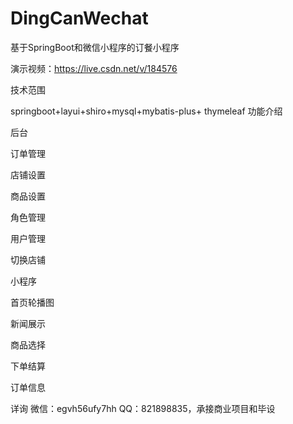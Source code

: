 # DingCanWechat
基于SpringBoot和微信小程序的订餐小程序

演示视频：https://live.csdn.net/v/184576

技术范围

springboot+layui+shiro+mysql+mybatis-plus+ thymeleaf
功能介绍

后台

订单管理

店铺设置

商品设置

角色管理

用户管理

切换店铺

小程序

首页轮播图

新闻展示

商品选择

下单结算

订单信息

详询 微信：egvh56ufy7hh QQ：821898835，承接商业项目和毕设
